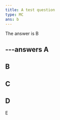```yaml
---
title: A test question
type: MC
ans: b
---
```

The answer is B

---answers
A
---
B
---
C
---
D
---
E